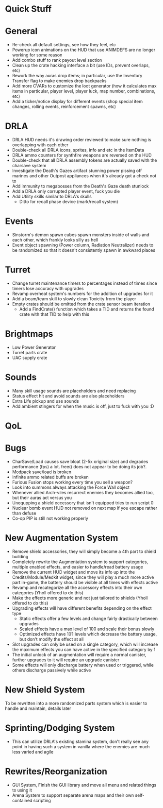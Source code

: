 ﻿Quick Stuff
===

General
===
- Re-check all default settings, see how they feel, etc
- Powerup icon animations on the HUD that use ANIMDEFS are no longer working for some reason
- Add combo stuff to rank payout level section
- Clean up the crate hacking interface a bit (use IDs, prevent overlaps, etc)
- Rework the way auras drop items; in particular, use the Inventory Transfer flag to make enemies drop backpacks
- Add more CVARs to customize the loot generator (how it calculates max items in particular, player level, player luck, map number, combinations, etc)
- Add a ticker/notice display for different events (shop special item changes, rolling events, reinforcement spawns, etc)

DRLA
===
- DRLA HUD needs it's drawing order reviewed to make sure nothing is overlapping with each other
- Double-check all DRLA icons, sprites, info and etc in the ItemData
- DRLA ammo counters for synthfire weapons are reversed on the HUD
- Double-check that all DRLA assembly tokens are actually saved with the charsave system
- Investigate the Death's Gazes artifact stunning power pissing off marines and other Outpost appliances when it's already got a check not to
- Add immunity to megabosses from the Death's Gaze death stunlock
- Add a DRLA only corrupted player event, fuck you die
- Add Utility skills similar to DRLA's skulls
  - Ditto for recall phase device (mark/recall system)

Events
===
- Sinstorm's demon spawn cubes spawn monsters inside of walls and each other, which frankly looks silly as hell
- Event object spawning (Power column, Radiation Neutralizer) needs to be randomized so that it doesn't consistently spawn in awkward places

Turret
===
- Change turret maintenance timers to percentages instead of times since timers lose accuracy with upgrades
- Revamp overheat system's numbers for the addition of upgrades for it
- Add a beam/team skill to slowly clean Toxicity from the player
- Empty crates should be omitted from the crate sensor beam iteration
  - Add a FindCrate() function which takes a TID and returns the found crate with that TID to help with this

Brightmaps
===
- Low Power Generator
- Turret parts crate
- UAC supply crate

Sounds
===
- Many skill usage sounds are placeholders and need replacing
- Status effect hit and avoid sounds are also placeholders
- Extra Life pickup and use sounds
- Add ambient stingers for when the music is off, just to fuck with you :D

QoL
===


Bugs
===
- CharSave/Load causes save bloat (2-5x original size) and degrades performance (fps) a lot. free() does not appear to be doing its job?.
- Modpack save/load is broken
- Infinite ammo related buffs are broken
- Furious Fusion stops working every time you sell a weapon?
- Look into summons always attacking the Force Wall object
- Whenever allied Arch-viles resurrect enemies they becomes allied too, but their auras act versus you
- Unequpping a shield eccessory that isn't equipped tries to run script 0
- Nuclear bomb event HUD not removed on next map if you escape rather than defuse
- Co-op PIP is still not working properly

New Augmentation System
===
- Remove shield accessories, they will simply become a 4th part to shield building
- Completely rewrite the Augmentation system to support categories, multiple enabled effects, and easier to handle/read battery usage
- Remove the current HUD widget and move its info up into the Credits/Module/Medkit widget, since they will play a much more active part in-game, the battery should be visible at all times with effects active
- Revamp and recategorize all the accessory effects into their own categories (Yholl offered to do this)
- Make the effects more generic and not just tailored to shields (Yholl offered to do this)
- Upgrading effects will have different benefits depending on the effect type
  - Static effects offer a few levels and change fairly drastically between upgrades
  - Scaled effects have a max level of 100 and scale their bonus slowly
  - Optimized effects have 10? levels which decrease the battery usage, but don't modify the effect at all
- Slot upgrades can only be used on a single category, which will increase the maximum effects you can have active in the specified category by 1
- The initial unlock of an augmentation will require a normal canister, further upgrades to it will require an upgrade canister
- Some effects will only discharge battery when used or triggered, while others discharge passively while active

New Shield System
===
To be rewritten into a more randomized parts system which is easier to handle and maintain, details later

Sprinting/Dodging System
===
- This can utilize DRLA's existing stamina system, don't really see any point in having such a system in vanilla where the enemies are much less varied and agile

Rewrites/Reorganization
===
- GUI System, Finish the GUI library and move all menu and related things to using it
- Arena System to support separate arena maps and their own self-contained scripting